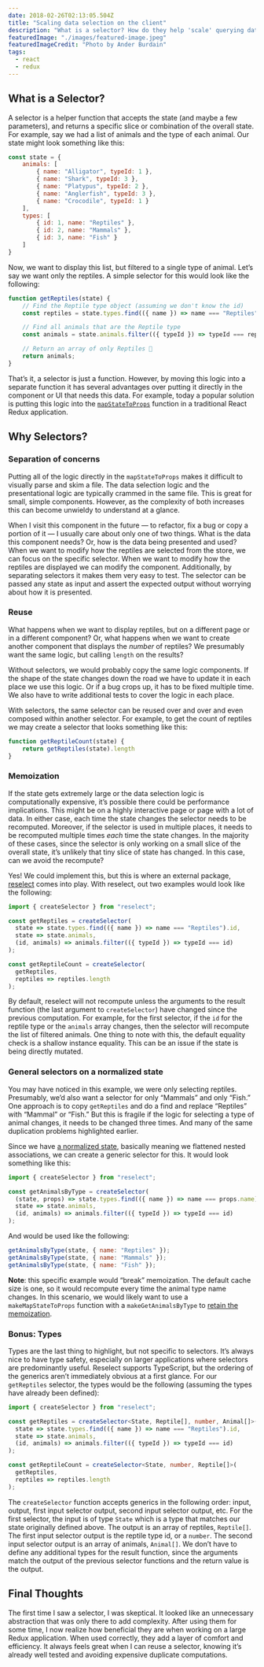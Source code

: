 ```yaml
---
date: 2018-02-26T02:13:05.504Z
title: "Scaling data selection on the client"
description: "What is a selector? How do they help 'scale' querying data on the client?"
featuredImage: "./images/featured-image.jpeg"
featuredImageCredit: "Photo by Ander Burdain"
tags:
  - react
  - redux
---
```


## What is a Selector?

A selector is a helper function that accepts the state (and maybe a few parameters), and returns a specific slice or combination of the overall state. For example, say we had a list of animals and the type of each animal. Our state might look something like this:

```javascript
const state = {
    animals: [
        { name: "Alligator", typeId: 1 },
        { name: "Shark", typeId: 3 },
        { name: "Platypus", typeId: 2 },
        { name: "Anglerfish", typeId: 3 },
        { name: "Crocodile", typeId: 1 }
    ],
    types: [
        { id: 1, name: "Reptiles" },
        { id: 2, name: "Mammals" },
        { id: 3, name: "Fish" }
    ]
}
```

Now, we want to display this list, but filtered to a single type of animal. Let’s say we want only the reptiles. A simple selector for this would look like the following:

```javascript
function getReptiles(state) {
    // Find the Reptile type object (assuming we don't know the id)
    const reptiles = state.types.find(({ name }) => name === "Reptiles"); 

    // Find all animals that are the Reptile type
    const animals = state.animals.filter(({ typeId }) => typeId === reptiles.id);

    // Return an array of only Reptiles 🦎
    return animals;
}
```

That’s it, a selector is just a function. However, by moving this logic into a separate function it has several advantages over putting it directly in the component or UI that needs this data. For example, today a popular solution is putting this logic into the [`mapStateToProps`](https://github.com/reactjs/react-redux/blob/master/docs/api.md#arguments) function in a traditional React Redux application.

## Why Selectors?

### Separation of concerns

Putting all of the logic directly in the `mapStateToProps` makes it difficult to visually parse and skim a file. The data selection logic and the presentational logic are typically crammed in the same file. This is great for small, simple components. However, as the complexity of both increases this can become unwieldy to understand at a glance.

When I visit this component in the future — to refactor, fix a bug or copy a portion of it — I usually care about only one of two things. What is the data this component needs? Or, how is the data being presented and used? When we want to modify how the reptiles are selected from the store, we can focus on the specific selector. When we want to modify how the reptiles are displayed we can modify the component. Additionally, by separating selectors it makes them very easy to test. The selector can be passed any state as input and assert the expected output without worrying about how it is presented.

### Reuse

What happens when we want to display reptiles, but on a different page or in a different component? Or, what happens when we want to create another component that displays the *number* of reptiles? We presumably want the same logic, but calling `length` on the results?

Without selectors, we would probably copy the same logic components. If the shape of the state changes down the road we have to update it in each place we use this logic. Or if a bug crops up, it has to be fixed multiple time. We also have to write additional tests to cover the logic in each place.

With selectors, the same selector can be reused over and over and even composed within another selector. For example, to get the count of reptiles we may create a selector that looks something like this:

```javascript
function getReptileCount(state) {
    return getReptiles(state).length
}
```

### Memoization

If the state gets extremely large or the data selection logic is computationally expensive, it’s possible there could be performance implications. This might be on a highly interactive page or page with a lot of data. In either case, each time the state changes the selector needs to be recomputed. Moreover, if the selector is used in multiple places, it needs to be recomputed multiple times *each* time the state changes. In the majority of these cases, since the selector is only working on a small slice of the overall state, it’s unlikely that tiny slice of state has changed. In this case, can we avoid the recompute?

Yes! We could implement this, but this is where an external package, [reselect](https://github.com/reactjs/reselect) comes into play. With reselect, out two examples would look like the following:

```javascript
import { createSelector } from "reselect";

const getReptiles = createSelector(
  state => state.types.find(({ name }) => name === "Reptiles").id,
  state => state.animals,
  (id, animals) => animals.filter(({ typeId }) => typeId === id)
);

const getReptileCount = createSelector(
  getReptiles,
  reptiles => reptiles.length
);
```

By default, reselect will not recompute unless the arguments to the result function (the last argument to `createSelector`) have changed since the previous computation. For example, for the first selector, if the `id` for the reptile type or the `animals` array changes, then the selector will recompute the list of filtered animals. One thing to note with this, the default equality check is a shallow instance equality. This can be an issue if the state is being directly mutated.

### General selectors on a normalized state

You may have noticed in this example, we were only selecting reptiles. Presumably, we’d also want a selector for only “Mammals” and only “Fish.” One approach is to copy `getReptiles` and do a find and replace “Reptiles” with “Mammal” or “Fish.” But this is fragile if the logic for selecting a type of animal changes, it needs to be changed three times. And many of the same duplication problems highlighted earlier.

Since we have [a normalized state](https://redux.js.org/recipes/structuring-reducers/normalizing-state-shape), basically meaning we flattened nested associations, we can create a generic selector for this. It would look something like this:

```javascript
import { createSelector } from "reselect";

const getAnimalsByType = createSelector(
  (state, props) => state.types.find(({ name }) => name === props.name).id,
  state => state.animals,
  (id, animals) => animals.filter(({ typeId }) => typeId === id)
);
```

And would be used like the following:

```javascript
getAnimalsByType(state, { name: "Reptiles" });
getAnimalsByType(state, { name: "Mammals" });
getAnimalsByType(state, { name: "Fish" });
```

**Note**: this specific example would “break” memoization. The default cache size is one, so it would recompute every time the animal type name changes. In this scenario, we would likely want to use a `makeMapStateToProps` function with a `makeGetAnimalsByType` to [retain the memoization](https://redux.js.org/recipes/computing-derived-data#sharing-selectors-across-multiple-components).

### Bonus: Types

Types are the last thing to highlight, but not specific to selectors. It’s always nice to have type safety, especially on larger applications where selectors are predominantly useful. Reselect supports TypeScript, but the ordering of the generics aren’t immediately obvious at a first glance. For our `getReptiles` selector, the types would be the following (assuming the types have already been defined):

```typescript
import { createSelector } from "reselect";

const getReptiles = createSelector<State, Reptile[], number, Animal[]>(
  state => state.types.find(({ name }) => name === "Reptiles").id,
  state => state.animals,
  (id, animals) => animals.filter(({ typeId }) => typeId === id)
);

const getReptileCount = createSelector<State, number, Reptile[]>(
  getReptiles,
  reptiles => reptiles.length
);
```

The `createSelector` function accepts generics in the following order: input, output, first input selector output, second input selector output, etc. For the first selector, the input is of type `State` which is a type that matches our state originally defined above. The output is an array of reptiles, `Reptile[]`. The first input selector output is the reptile type id, or a `number`. The second input selector output is an array of animals, `Animal[]`. We don’t have to define any additional types for the result function, since the arguments match the output of the previous selector functions and the return value is the output.

## Final Thoughts

The first time I saw a selector, I was skeptical. It looked like an unnecessary abstraction that was only there to add complexity. After using them for some time, I now realize how beneficial they are when working on a large Redux application. When used correctly, they add a layer of comfort and efficiency. It always feels great when I can reuse a selector, knowing it’s already well tested and avoiding expensive duplicate computations.